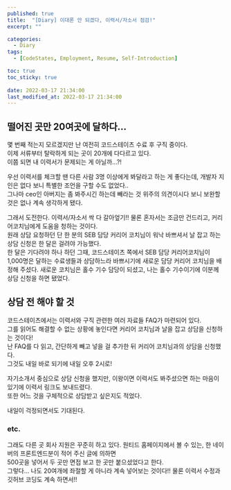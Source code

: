 ```yaml
---
published: true
title:  "[Diary] 이대론 안 되겠다, 이력서/자소서 점검!"
excerpt: ""

categories:
  - Diary
tags:
  - [CodeStates, Employment, Resume, Self-Introduction]

toc: true
toc_sticky: true
 
date: 2022-03-17 21:34:00
last_modified_at: 2022-03-17 21:34:00
---
```


## 떨어진 곳만 20여곳에 달하다...  

몇 번째 적는지 모르겠지만 난 여전히 코드스테이츠 수료 후 구직 중이다.  
이제 서류부터 탈락하게 되는 곳이 20개에 다다르고 있다.  
이쯤 되면 내 이력서가 문제되는 게 아닐까...?!  

우선 이력서를 체크할 땐 다른 사람 3명 이상에게 봐달라고 하는 게 좋다는데, 개발자 지인은 없다 보니 특별한 조언을 구할 수도 없었다..  
그나마 ceo인 아버지는 좀 봐주시긴 하는데 빼라는 것 위주의 의견이시다 보니 보완할 것은 없나 계속 생각하게 됐다.  

그래서 도전한다. 이력서/자소서 싹 다 갈아엎기!! 물론 혼자서는 조금만 건드리고, 커리어코치님에게 도움을 청하는 것이다.  
원래 상담 요청하던 단 한 분의 SEB 담당 커리어 코치님이 워낙 바쁘셔서 날 잡고 하는 상담 신청은 한 달은 걸려야 가능했다.  
한 달은 기다려야 하나 하던 그때, 코드스테이츠 쪽에서 SEB 담당 커리어코치님이 1,000명은 달하는 수료생들과 상담하느라 바쁘시기에 새로운 담당 커리어 코치님을 배정해 주셨다. 새로운 코치님은 홀수 기수 담당이 되셨고, 나는 홀수 기수이기에 이분께 상담 신청을 하면 됐었다.  


## 상담 전 해야 할 것  

코드스테이츠에서는 이력서와 구직 관련한 여러 자료들 FAQ가 마련되어 있다.  
그를 읽어도 해결할 수 없는 상황에 놓인다면 커리어 코치님과 날을 잡고 상담을 신청하는 것이다!  
난 FAQ를 다 읽고, 간단하게 빼고 넣을 걸 추가한 뒤 커리어 코치님과의 상담을 신청했다.  
그것도 내일 바로 되기에 내일 오후 2시로!  

자기소개서 중심으로 상담 신청을 했지만, 이왕이면 이력서도 봐주셨으면 하는 마음이 있기에 이력서 링크도 보내드렸다.  
또한 어느 것을 구체적으로 상담받고 싶은지도 적었다.  

내일이 걱정되면서도 기대된다.  


### etc.
그래도 다른 곳 회사 지원은 꾸준히 하고 있다.
원티드 홈페이지에서 볼 수 있는, 한 네이버의 프론트엔드분이 적어 주신 글에 의하면  
500곳을 넣어서 두 곳만 면접 보고 한 곳만 붙으셨었다고 한다.  
그렇다...  나도 20여개에 좌절할 게 아니라 계속 넣어보는 것이다!! 물론 이력서 수정과 깃허브 코딩도 계속 하면서!!  

<br/>
<br/>